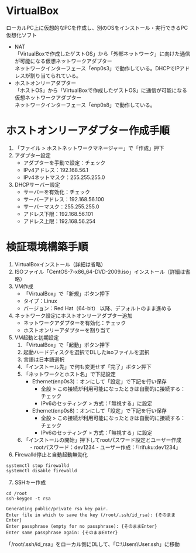 # VirtualBox
ローカルPC上に仮想的なPCを作成し、別のOSをインストール・実行できるPC仮想化ソフト
* NAT  
「VirtualBoxで作成したゲストOS」から「外部ネットワーク」に向けた通信が可能になる仮想ネットワークアダプター  
ネットワークインターフェース「enp0s3」で動作している。DHCPでIPアドレスが割り当てられている。
* ホストオンリーアダプター  
「ホストOS」から「VirtualBoxで作成したゲストOS」に通信が可能になる仮想ネットワークアダプター  
ネットワークインターフェース「enp0s8」で動作している。

# ホストオンリーアダプター作成手順
1. 「ファイル > ホストネットワークマネージャー」で「作成」押下
2. アダプター設定
    - アダプターを手動で設定：チェック
    - IPv4アドレス：192.168.56.1
    - IPv4ネットマスク：255.255.255.0
3. DHCPサーバー設定
    - サーバーを有効化：チェック
    - サーバーアドレス：192.168.56.100
    - サーバーマスク：255.255.255.0
    - アドレス下限：192.168.56.101
    - アドレス上限：192.168.56.254

# 検証環境構築手順
1. VirtualBoxインストール（詳細は省略）
2. ISOファイル「CentOS-7-x86_64-DVD-2009.iso」インストール（詳細は省略）
3. VM作成
    - 「VirtualBox」で「新規」ボタン押下
    - タイプ：Linux
    - バージョン：Red Hat（64-bit）
    以降、デフォルトのまま進める
4. ネットワーク設定にホストオンリーアダプター追加
    - ネットワークアダプターを有効化：チェック
    - ホストオンリーアダプターを割り当て
5. VM起動と初期設定
    1. 「VirtualBox」で「起動」ボタン押下
    2. 起動ハードディスクを選択でDLしたisoファイルを選択
    3. 言語は日本語選択
    4. 「インストール先」で何も変更せず「完了」ボタン押下
    5. 「ネットワークとホスト名」で下記設定
        - Ethernet(enp0s3)：オンにして「設定」で下記を行い保存
            - 全般 > この接続が利用可能になったときは自動的に接続する：チェック
            - IPv6のセッティング > 方式：「無視する」に設定
        - Ethernet(enp0s8)：オンにして「設定」で下記を行い保存
            - 全般 > この接続が利用可能になったときは自動的に接続する：チェック
            - IPv6のセッティング > 方式：「無視する」に設定
    6. 「インストールの開始」押下してrootパスワード設定とユーザー作成
　          - rootパスワード：dev1234
            - ユーザー作成：「irifuku:dev1234」
6. Firewalld停止と自動起動無効化
```
systemctl stop firewalld
systemctl disable firewalld
```
7. SSHキー作成
```
cd /root
ssh-keygen -t rsa

Generating public/private rsa key pair.
Enter file in which to save the key (/root/.ssh/id_rsa): {そのままEnter}
Enter passphrase (empty for no passphrase): {そのままEnter}
Enter same passphrase again: {そのままEnter}
```
「/root/.ssh/id_rsa」をローカル側にDLして、「C:\Users\User\.ssh」に移動
